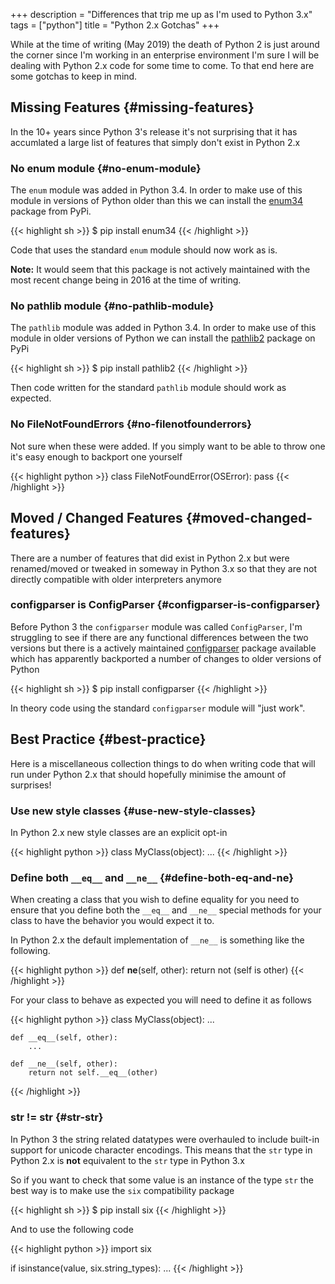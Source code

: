 +++
description = "Differences that trip me up as I'm used to Python 3.x"
tags = ["python"]
title = "Python 2.x Gotchas"
+++

While at the time of writing (May 2019) the death of Python 2 is just around the
corner since I'm working in an enterprise environment I'm sure I will be dealing
with Python 2.x code for some time to come. To that end here are some gotchas to
keep in mind.


## Missing Features {#missing-features}

In the 10+ years since Python 3's release it's not surprising that it has
accumlated a large list of features that simply don't exist in Python 2.x


### No enum module {#no-enum-module}

The `enum` module was added in Python 3.4. In order to make use of this module
in versions of Python older than this we can install the [enum34](https://pypi.org/project/enum34/) package from
PyPi.

{{< highlight sh >}}
$ pip install enum34
{{< /highlight >}}

Code that uses the standard `enum` module should now work as is.

**Note:** It would seem that this package is not actively maintained with the most
 recent change being in 2016 at the time of writing.


### No pathlib module {#no-pathlib-module}

The `pathlib` module was added in Python 3.4. In order to make use of this
module in older versions of Python we can install the [pathlib2](https://pypi.org/project/pathlib2/) package on PyPi

{{< highlight sh >}}
$ pip install pathlib2
{{< /highlight >}}

Then code written for the standard `pathlib` module should work as expected.


### No FileNotFoundErrors {#no-filenotfounderrors}

Not sure when these were added. If you simply want to be able to throw one it's
easy enough to backport one yourself

{{< highlight python >}}
class FileNotFoundError(OSError):
    pass
{{< /highlight >}}


## Moved / Changed Features {#moved-changed-features}

There are a number of features that did exist in Python 2.x but were
renamed/moved or tweaked in someway in Python 3.x so that they are not directly
compatible with older interpreters anymore


### configparser is ConfigParser {#configparser-is-configparser}

Before Python 3 the `configparser` module was called `ConfigParser`, I'm
struggling to see if there are any functional differences between the two
versions but there is a actively maintained [configparser](https://pypi.org/project/configparser/) package available which
has apparently backported a number of changes to older versions of Python

{{< highlight sh >}}
$ pip install configparser
{{< /highlight >}}

In theory code using the standard `configparser` module will "just work".


## Best Practice {#best-practice}

Here is a miscellaneous collection things to do when writing code that will run
under Python 2.x that should hopefully minimise the amount of surprises!


### Use new style classes {#use-new-style-classes}

In Python 2.x new style classes are an explicit opt-in

{{< highlight python >}}
class MyClass(object):
    ...
{{< /highlight >}}


### Define both `__eq__` and `__ne__` {#define-both-eq-and-ne}

When creating a class that you wish to define equality for you need to ensure
that you define both the `__eq__` and `__ne__` special methods for your class to
have the behavior you would expect it to.

In Python 2.x the default implementation of `__ne__` is something like the
following.

{{< highlight python >}}
def __ne__(self, other):
    return not (self is other)
{{< /highlight >}}

For your class to behave as expected you will need to define it as follows

{{< highlight python >}}
class MyClass(object):
    ...

    def __eq__(self, other):
        ...

    def __ne__(self, other):
        return not self.__eq__(other)
{{< /highlight >}}


### str != str {#str-str}

In Python 3 the string related datatypes were overhauled to include built-in
support for unicode character encodings. This means that the `str` type in
Python 2.x is **not** equivalent to the `str` type in Python 3.x

So if you want to check that some value is an instance of the type `str` the
best way is to make use the `six` compatibility package

{{< highlight sh >}}
$ pip install six
{{< /highlight >}}

And to use the following code

{{< highlight python >}}
import six

if isinstance(value, six.string_types):
    ...
{{< /highlight >}}